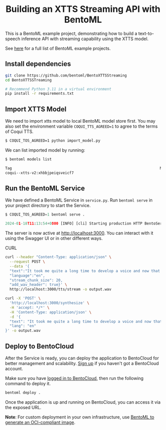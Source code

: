 <div align="center">
    <h1 align="center">Building an XTTS Streaming API with BentoML</h1>
</div>

This is a BentoML example project, demonstrating how to build a text-to-speech inference API with streaming capability using the XTTS model.

See [here](https://docs.bentoml.com/en/latest/examples/overview.html) for a full list of BentoML example projects.

## Install dependencies

```bash
git clone https://github.com/bentoml/BentoXTTSStreaming
cd BentoXTTSSTreaming

# Recommend Python 3.11 in a virtual environment
pip install -r requirements.txt
```

## Import XTTS Model

We need to import xtts model to local BentoML model store first. You may also set the environment variable `COQUI_TTS_AGREED=1` to agree to the terms of Coqui TTS.

```bash
$ COQUI_TOS_AGREED=1 python import_model.py
```

We can list imported model by running:

```bash
$ bentoml models list

Tag                                                                   Module  Size        Creation Time
coqui--xtts-v2:xhbbjpeiqsveicf7                                               1.95 GiB    2024-10-12 18:28:30
```

## Run the BentoML Service

We have defined a BentoML Service in `service.py`. Run `bentoml serve` in your project directory to start the Service.

```python
$ COQUI_TOS_AGREED=1 bentoml serve .

2024-01-18T11:13:54+0800 [INFO] [cli] Starting production HTTP BentoServer from "service:XTTSStreaming" listening on http://localhost:3000 (Press CTRL+C to quit)
```

The server is now active at [http://localhost:3000](http://localhost:3000/). You can interact with it using the Swagger UI or in other different ways.

CURL

```bash
curl --header "Content-Type: application/json" \
  --request POST \
  --data '{
  "text":"It took me quite a long time to develop a voice and now that I have it I am not going to be silent.",
  "language":"en",
  "stream_chunk_size": 20,
  "add_wav_header": true}' \
  http://localhost:3000/tts/stream -o output.wav

curl -X 'POST' \
  'http://localhost:3000/synthesize' \
  -H 'accept: */*' \
  -H 'Content-Type: application/json' \
  -d '{
  "text": "It took me quite a long time to develop a voice and now that I have it I am not going to be silent.",
  "lang": "en"
}' -o output.wav
```

## Deploy to BentoCloud

After the Service is ready, you can deploy the application to BentoCloud for better management and scalability. [Sign up](https://www.bentoml.com/) if you haven't got a BentoCloud account.

Make sure you have [logged in to BentoCloud](https://docs.bentoml.com/en/latest/bentocloud/how-tos/manage-access-token.html), then run the following command to deploy it.

```bash
bentoml deploy .
```

Once the application is up and running on BentoCloud, you can access it via the exposed URL.

**Note**: For custom deployment in your own infrastructure, use [BentoML to generate an OCI-compliant image](https://docs.bentoml.com/en/latest/guides/containerization.html).
